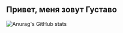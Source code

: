 ## Привет, меня зовут Густаво

![Anurag's GitHub stats](https://github-readme-stats.vercel.app/api?username=GustavoRaia&theme=github_dark&hide=stars&show_icons=false&rank_icon=github)

<!--
[![Top Langs](https://github-readme-stats.vercel.app/api/top-langs/?username=GustavoRaia)](https://github.com/anuraghazra/github-readme-stats)

**GustavoRaia/GustavoRaia** is a ✨ _special_ ✨ repository because its `README.md` (this file) appears on your GitHub profile.

Here are some ideas to get you started:

- 🔭 I’m currently working on ...
- 🌱 I’m currently learning ...
- 👯 I’m looking to collaborate on ...
- 🤔 I’m looking for help with ...
- 💬 Ask me about ...
- 📫 How to reach me: ...
- 😄 Pronouns: ...
- ⚡ Fun fact: ...
-->
